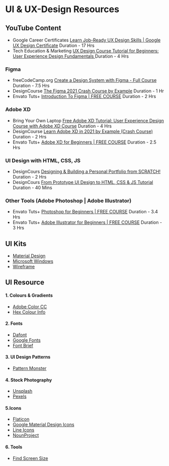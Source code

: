 # UI & UX-Design Resources

## YouTube Content
- Google Career Certificates [Learn Job-Ready UX Design Skills | Google UX Design Certificate](https://www.youtube.com/c/GoogleCareerCertificates/playlists?view=50&shelf_id=6) Duration - 17 Hrs
- Tech Education & Marketing [UX Design Course Tutorial for Beginners: User Experience Design Fundamentals
](https://youtu.be/uL2ZB7XXIgg) Duration - 4 Hrs

### Figma
- freeCodeCamp.org [Create a Design System with Figma - Full Course](https://youtu.be/RYDiDpW2VkM?list=PLxGTz6B845jQzRe7r1nkKveGRNujX3f4d) Duration - 7.5 Hrs
- DesignCourse [The Figma 2021 Crash Course by Example](https://youtu.be/Gu1so3pz4bA) Duration - 1 Hr
- Envato Tuts+ [Introduction To Figma | FREE COURSE](https://youtu.be/g6rQFP9zCAM) Duration - 2 Hrs

### Adobe XD
- Bring Your Own Laptop [Free Adobe XD Tutorial: User Experience Design Course with Adobe XD Course](https://youtu.be/68w2VwalD5w) Duration - 4 Hrs
- DesignCourse [Learn Adobe XD in 2021 by Example (Crash Course)
](https://youtu.be/3rQ-eTmWah0?list=PLxGTz6B845jQzRe7r1nkKveGRNujX3f4d) Duration - 2 Hrs
- Envato Tuts+ [Adobe XD for Beginners | FREE COURSE](https://youtu.be/WEljsc2jorI) Duration - 2.5 Hrs

### UI Design with HTML, CSS, JS
- DesignCours [Designing & Building a Personal Portfolio from SCRATCH!](https://youtu.be/9iUJJHEIpls) Duration - 2 Hrs
- DesignCours [From Prototype UI Design to HTML, CSS & JS Tutorial](https://youtu.be/GTyMUjhA-o4) Duration - 40 Mins

### Other Tools (Adobe Photoshop | Adobe Illustrator)
- Envato Tuts+ [Photoshop for Beginners | FREE COURSE](https://youtu.be/IyR_uYsRdPs) Duration - 3.4 Hrs
- Envato Tuts+ [Adobe Illustrator for Beginners | FREE COURSE](https://youtu.be/Ib8UBwu3yGA) Duration - 3 Hrs

## UI Kits

- [Material Design](https://material.io/resources)
- [Microsoft Windows](https://www.adobe.com/in/products/xd/features/ui-kits.html)
- [Wireframe](https://www.behance.net/gallery/55462459/Wires-wireframe-kits-for-Adobe-XD)

## UI Resource

#### 1. Colours & Gradients
- [Adobe Color CC](https://color.adobe.com/create/color-wheel/)
- [Hex Colour Info](https://hexcolorpedia.com)
#### 2. Fonts
- [Dafont](https://www.dafont.com/)
- [Google Fonts](https://fonts.google.com/)
- [Font Brief](https://www.fontbrief.com)
#### 3. UI Design Patterns
- [Pattern Monster](https://pattern.monster)
#### 4. Stock Photography
- [Unsplash](https://unsplash.com/)
- [Pexels](https://www.pexels.com/)
#### 5.Icons
- [Flaticon](https://www.flaticon.com/)
- [Google Material Design Icons](https://github.com/google/material-design-icons/releases/tag/1.0.0)
- [Line Icons](https://dribbble.com/shots/16308572-6000-Free-Icons-Vuesax-Edited-Ver)
- [NounProject](https://thenounproject.com/)
#### 6. Tools
- [Find Screen Size](https://www.screensizes.app)
